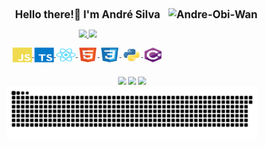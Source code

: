 <h2 align="center">
  Hello there!👋 I'm André Silva <img align="right" alt="Andre-Obi-Wan" height="120" src="https://cdn.discordapp.com/attachments/1126262717695672392/1281022681017221150/tumblr_0c36135266370f77850d45d582f80928_3c384055_540.webp?ex=66da34d7&is=66d8e357&hm=bca39fb9c0df0383e409688988129272463ec302e34d50a40cbaeaffd9e984ae&">
</h2>

<div align="center">
  <a href="https://github.com/andresilva377">
  <img height="180em" src="https://github-readme-stats.vercel.app/api?username=andresilva377&show_icons=true&theme=github_dark&include_all_commits=true&count_private=true&show_icons=true"/>
  <img height="180em" src="https://github-readme-stats.vercel.app/api/top-langs/?username=andresilva377&layout=compact&langs_count=7&theme=github_dark&show_icons=true"/>
</div>
    
<div align="center" style="display: inline_block;"><br>
  <img align="center" alt="Master-Js" height="30" width="40" src="https://raw.githubusercontent.com/devicons/devicon/master/icons/javascript/javascript-plain.svg">
  <img align="center" alt="Master-Ts" height="30" width="40" src="https://raw.githubusercontent.com/devicons/devicon/master/icons/typescript/typescript-plain.svg">
  <img align="center" alt="Master-React" height="30" width="40" src="https://raw.githubusercontent.com/devicons/devicon/master/icons/react/react-original.svg">
  <img align="center" alt="Master-HTML" height="30" width="40" src="https://raw.githubusercontent.com/devicons/devicon/master/icons/html5/html5-original.svg">
  <img align="center" alt="Master-CSS" height="30" width="40" src="https://raw.githubusercontent.com/devicons/devicon/master/icons/css3/css3-original.svg">
  <img align="center" alt="Master-Python" height="30" width="40" src="https://raw.githubusercontent.com/devicons/devicon/master/icons/python/python-original.svg">
  <img align="center" alt="Master-Csharp" height="30" width="40" src="https://raw.githubusercontent.com/devicons/devicon/master/icons/csharp/csharp-original.svg">
</div>

##

<div align="center"> 
  <a href="https://www.instagram.com/andresilva377" target="_blank"><img src="https://img.shields.io/badge/-Instagram-%23E4405F?style=for-the-badge&logo=instagram&logoColor=white" target="_blank"></a>
  <a href="mailto:andr.sousasilva@outlook.com"><img src="https://img.shields.io/badge/-Email-%23333?style=for-the-badge&logo=email&logoColor=white" target="_blank"></a>
  <a href="https://www.linkedin.com/in/andr%C3%A9-silva-8b2485145/" target="_blank"><img src="https://img.shields.io/badge/-LinkedIn-%230077B5?style=for-the-badge&logo=linkedin&logoColor=white" target="_blank"></a> 
 
  <picture>
  <source media="(prefers-color-scheme: dark)" srcset="https://raw.githubusercontent.com/andresilva377/andresilva377/output/github-contribution-grid-snake-dark.svg">
  <source media="(prefers-color-scheme: light)" srcset="https://raw.githubusercontent.com/andresilva377/andresilva377/output/github-contribution-grid-snake.svg">
  <img alt="github contribution grid snake animation" src="https://raw.githubusercontent.com/andresilva377/andresilva377/output/github-contribution-grid-snake.svg">
</picture>
 
</div>
